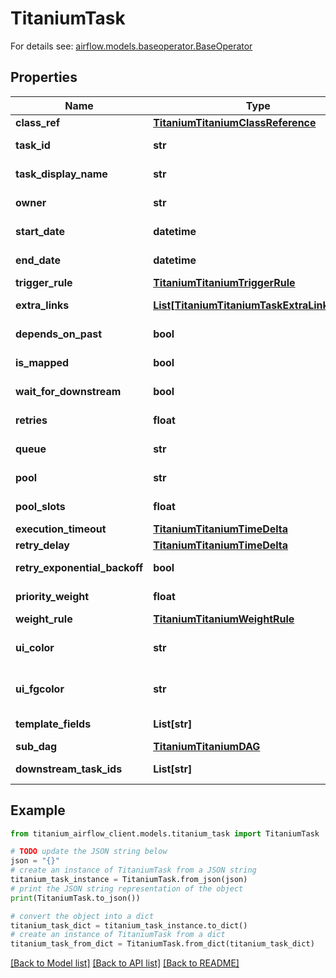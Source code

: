 # TitaniumTask

For details see: [airflow.models.baseoperator.BaseOperator](https://airflow.apache.org/docs/apache-airflow/stable/_api/airflow/models/baseoperator/index.html#airflow.models.baseoperator.BaseOperator) 

## Properties

Name | Type | Description | Notes
------------ | ------------- | ------------- | -------------
**class_ref** | [**TitaniumTitaniumClassReference**](TitaniumClassReference.md) |  | [optional] 
**task_id** | **str** |  | [optional] [readonly] 
**task_display_name** | **str** |  | [optional] [readonly] 
**owner** | **str** |  | [optional] [readonly] 
**start_date** | **datetime** |  | [optional] [readonly] 
**end_date** | **datetime** |  | [optional] [readonly] 
**trigger_rule** | [**TitaniumTitaniumTriggerRule**](TitaniumTriggerRule.md) |  | [optional] 
**extra_links** | [**List[TitaniumTitaniumTaskExtraLinksInner]**](TitaniumTaskExtraLinksInner.md) |  | [optional] [readonly] 
**depends_on_past** | **bool** |  | [optional] [readonly] 
**is_mapped** | **bool** |  | [optional] [readonly] 
**wait_for_downstream** | **bool** |  | [optional] [readonly] 
**retries** | **float** |  | [optional] [readonly] 
**queue** | **str** |  | [optional] [readonly] 
**pool** | **str** |  | [optional] [readonly] 
**pool_slots** | **float** |  | [optional] [readonly] 
**execution_timeout** | [**TitaniumTitaniumTimeDelta**](TitaniumTimeDelta.md) |  | [optional] 
**retry_delay** | [**TitaniumTitaniumTimeDelta**](TitaniumTimeDelta.md) |  | [optional] 
**retry_exponential_backoff** | **bool** |  | [optional] [readonly] 
**priority_weight** | **float** |  | [optional] [readonly] 
**weight_rule** | [**TitaniumTitaniumWeightRule**](TitaniumWeightRule.md) |  | [optional] 
**ui_color** | **str** | Color in hexadecimal notation. | [optional] 
**ui_fgcolor** | **str** | Color in hexadecimal notation. | [optional] 
**template_fields** | **List[str]** |  | [optional] [readonly] 
**sub_dag** | [**TitaniumTitaniumDAG**](TitaniumDAG.md) |  | [optional] 
**downstream_task_ids** | **List[str]** |  | [optional] [readonly] 

## Example

```python
from titanium_airflow_client.models.titanium_task import TitaniumTask

# TODO update the JSON string below
json = "{}"
# create an instance of TitaniumTask from a JSON string
titanium_task_instance = TitaniumTask.from_json(json)
# print the JSON string representation of the object
print(TitaniumTask.to_json())

# convert the object into a dict
titanium_task_dict = titanium_task_instance.to_dict()
# create an instance of TitaniumTask from a dict
titanium_task_from_dict = TitaniumTask.from_dict(titanium_task_dict)
```
[[Back to Model list]](../README.md#documentation-for-models) [[Back to API list]](../README.md#documentation-for-api-endpoints) [[Back to README]](../README.md)


